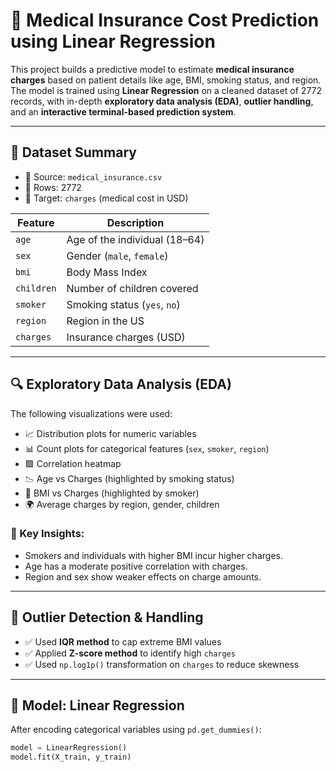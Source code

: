 # 🏥 Medical Insurance Cost Prediction using Linear Regression

This project builds a predictive model to estimate **medical insurance charges** based on patient details like age, BMI, smoking status, and region. The model is trained using **Linear Regression** on a cleaned dataset of 2772 records, with in-depth **exploratory data analysis (EDA)**, **outlier handling**, and an **interactive terminal-based prediction system**.

---

## 📁 Dataset Summary

- 📄 Source: `medical_insurance.csv`  
- 🔢 Rows: 2772  
- 🎯 Target: `charges` (medical cost in USD)

| Feature     | Description                            |
|-------------|----------------------------------------|
| `age`       | Age of the individual (18–64)          |
| `sex`       | Gender (`male`, `female`)              |
| `bmi`       | Body Mass Index                        |
| `children`  | Number of children covered             |
| `smoker`    | Smoking status (`yes`, `no`)           |
| `region`    | Region in the US                       |
| `charges`   | Insurance charges (USD)                |

---

## 🔍 Exploratory Data Analysis (EDA)

The following visualizations were used:

- 📈 Distribution plots for numeric variables
- 📊 Count plots for categorical features (`sex`, `smoker`, `region`)
- 🟩 Correlation heatmap
- 📉 Age vs Charges (highlighted by smoking status)
- 🧍 BMI vs Charges (highlighted by smoker)
- 🌍 Average charges by region, gender, children

### 🧠 Key Insights:

- Smokers and individuals with higher BMI incur higher charges.
- Age has a moderate positive correlation with charges.
- Region and sex show weaker effects on charge amounts.

---

## 🧼 Outlier Detection & Handling

- ✅ Used **IQR method** to cap extreme BMI values
- ✅ Applied **Z-score method** to identify high `charges`
- ✅ Used `np.log1p()` transformation on `charges` to reduce skewness

---

## 🤖 Model: Linear Regression

After encoding categorical variables using `pd.get_dummies()`:

```python
model = LinearRegression()
model.fit(X_train, y_train)
